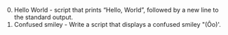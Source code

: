 0. Hello World - script that prints “Hello, World”, followed by a new line to the standard output.
1. Confused smiley - Write a script that displays a confused smiley "(Ôo)'.

